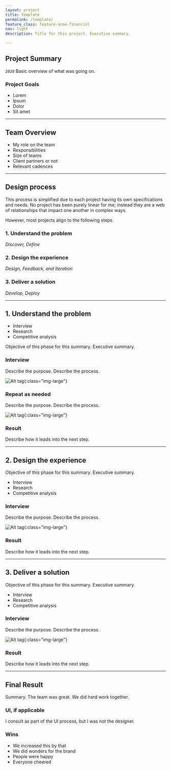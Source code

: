 ```yaml
---
layout: project
title: Template
permalink: /template/
feature_class: feature-acme-financial
nav: light
description: Title for this project. Executive summary.

---
```


## Project Summary
`2020` Basic overview of what was going on.

### Project Goals
- Lorem
- Ipsum
- Dolor
- Sit amet

---

## Team Overview

- My role on the team
- Responsibilities
- Size of teams
- Client partners or not
- Relevant cadences

---

## Design process
This process is simplified due to each project having its own specifications and needs. No project has been purely linear for me; instead they are a web of relationships that impact one another in complex ways.

However, most projects align to the following steps.

### 1. Understand the problem
*Discover, Define*

### 2. Design the experience
*Design, Feedback, and Iteration*

### 3. Deliver a solution
*Develop, Deploy*

---

## 1. Understand the problem
- Interview
- Research
- Competitive analysis  

Objective of this phase for this summary.
Executive summary.

### Interview
Describe the purpose.
Describe the process.

![Alt tag](/image/path){:class="img-large"}

### Repeat as needed
Describe the purpose.
Describe the process.

![Alt tag](/image/path){:class="img-large"}

### Result
Describe how it leads into the next step.

---

## 2. Design the experience
Objective of this phase for this summary.
Executive summary.
- Interview
- Research
- Competitive analysis  

### Interview
Describe the purpose.
Describe the process.

![Alt tag](/image/path){:class="img-large"}

### Result
Describe how it leads into the next step.

---

## 3. Deliver a solution
Objective of this phase for this summary.
Executive summary.
- Interview
- Research
- Competitive analysis   

### Interview
Describe the purpose.
Describe the process.

![Alt tag](/image/path){:class="img-large"}

### Result
Describe how it leads into the next step.

---

## Final Result
Summary. The team was great. We did hard work together.

### UI, if applicable
I consult as part of the UI process, but I was not the designer.

### Wins
- We increased this by that
- We did wonders for the brand
- People were happy
- Everyone cheered
